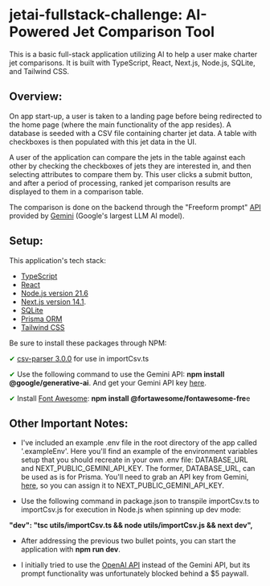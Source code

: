 # jetai-fullstack-challenge: AI-Powered Jet Comparison Tool

This is a basic full-stack application utilizing AI to help a user make charter jet comparisons. It is built with TypeScript, React, Next.js, Node.js, SQLite, and Tailwind CSS.

## Overview:

On app start-up, a user is taken to a landing page before being redirected to the home page (where the main functionality of the app resides). A database is seeded with a CSV file containing charter jet data. A table with checkboxes is then populated with this jet data in the UI.

A user of the application can compare the jets in the table against each other by checking the checkboxes of jets they are interested in, and then selecting attributes to compare them by. This user clicks a submit button, and after a period of processing, ranked jet comparison results are displayed to them in a comparison table.

The comparison is done on the backend through the "Freeform prompt" [API](https://ai.google.dev/?gad_source=1&gclid=CjwKCAjwnv-vBhBdEiwABCYQA37TX9Um_QlzdGj1ui0bhhIVURwZrsFOsOUCRvNZlzLpwPgLzrp6zhoCQtsQAvD_BwE) provided by [Gemini](https://gemini.google.com/?utm_source=google&utm_medium=cpc&utm_campaign=2024enUS_gemfeb&gad_source=1&gclid=CjwKCAjwnv-vBhBdEiwABCYQA1K96J4mnvyDKDLXjCEZoWoIkt0G6oYMO0NymXPTtM-o5WzSm5nv6RoCbBQQAvD_BwE) (Google's largest LLM AI model).

## Setup:

This application's tech stack:

- [TypeScript](https://www.typescriptlang.org/)
- [React](https://react.dev/)
- [Node.js version 21.6](https://nodejs.org/en/download)
- [Next.js version 14.1](https://nextjs.org/blog/next-14).
- [SQLite](https://www.sqlite.org/)
- [Prisma ORM](https://www.prisma.io/)
- [Tailwind CSS](https://tailwindcss.com/)

Be sure to install these packages through NPM:

<span style="color:green;">&#10004;</span> [csv-parser 3.0.0](https://www.npmjs.com/package/csv-parser) for use in importCsv.ts

<span style="color:green;">&#10004;</span> Use the following command to use the Gemini API: **npm install @google/generative-ai**. And get your Gemini API key [here](https://ai.google.dev/?gad_source=1&gclid=CjwKCAjwnv-vBhBdEiwABCYQA46wIsFZrcjCppvZXV0d0zP2d9bZ9C5PJLagcWNsNQCfHNhzLG0ioBoCGPkQAvD_BwE).

<span style="color:green;">&#10004;</span> Install [Font Awesome](https://fontawesome.com/): **npm install @fortawesome/fontawesome-fre**e

## Other Important Notes:

- I've included an example .env file in the root directory of the app called '.exampleEnv'. Here you'll find an example of the environment variables setup that you should recreate in your own .env file: DATABASE_URL and NEXT_PUBLIC_GEMINI_API_KEY. The former, DATABASE_URL, can be used as is for Prisma. You'll need to grab an API key from Gemini, [here](https://ai.google.dev/?gad_source=1&gclid=CjwKCAjwnv-vBhBdEiwABCYQA46wIsFZrcjCppvZXV0d0zP2d9bZ9C5PJLagcWNsNQCfHNhzLG0ioBoCGPkQAvD_BwE), so you can assign it to NEXT_PUBLIC_GEMINI_API_KEY.

- Use the following command in package.json to transpile importCsv.ts to importCsv.js for execution in Node.js when spinning up dev mode:

**"dev": "tsc utils/importCsv.ts && node utils/importCsv.js && next dev",**

- After addressing the previous two bullet points, you can start the application with **npm run dev**.

- I initially tried to use the [OpenAI API](https://openai.com/blog/openai-api) instead of the Gemini API, but its prompt functionality was unfortunately blocked behind a $5 paywall.
